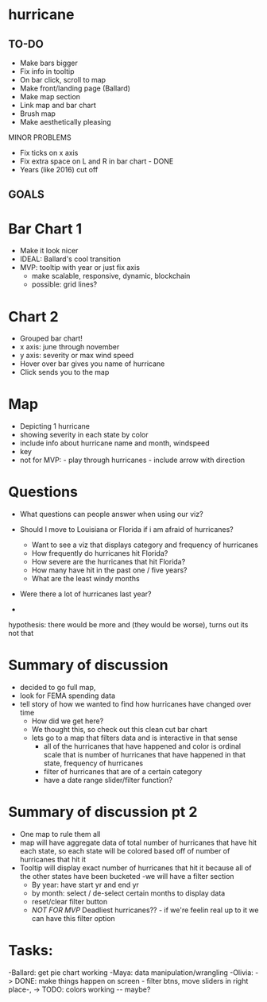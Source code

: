 # hurricane

## TO-DO

- Make bars bigger
- Fix info in tooltip 
- On bar click, scroll to map
- Make front/landing page (Ballard)
- Make map section
- Link map and bar chart
- Brush map
- Make aesthetically pleasing


MINOR PROBLEMS
- Fix ticks on x axis
- Fix extra space on L and R in bar chart - DONE 
- Years (like 2016) cut off




## GOALS

# Bar Chart 1
- Make it look nicer
- IDEAL: Ballard's cool transition
- MVP: tooltip with year or just fix axis
    - make scalable, responsive, dynamic, blockchain
    - possible: grid lines?


# Chart 2 
- Grouped bar chart!
- x axis: june through november
- y axis: severity or max wind speed
- Hover over bar gives you name of hurricane
- Click sends you to the map

# Map
- Depicting 1 hurricane
- showing severity in each state by color
- include info about hurricane name and month, windspeed
- key
- not for MVP:
        - play through hurricanes
        - include arrow with direction

# Questions 
- What questions can people answer when using our viz? 
- Should I move to Louisiana or Florida if i am afraid of hurricanes? 
	- Want to see a viz that displays category and frequency of hurricanes
	- How frequently do hurricanes hit Florida? 
	- How severe are the hurricanes that hit Florida? 
	- How many have hit in the past one / five years? 
	- What are the least windy months  

- Were there a lot of hurricanes last year?
- 
hypothesis: there would be more and (they would be worse), turns out its not that 

# Summary of discussion 
- decided to go full map,
- look for FEMA spending data
- tell story of how we wanted to find how hurricanes have changed over time
	- How did we get here? 
	- We thought this, so check out this clean cut bar chart 
	- lets go to a map that filters data and is interactive in that sense 
		- all of the hurricanes that have happened and color is ordinal scale that is number of hurricanes that have happened in that state, frequency of hurricanes
		- filter of hurricanes that are of a certain category 
		- have a date range slider/filter function?


# Summary of discussion pt 2
- One map to rule them all 
- map will have aggregate data of total number of hurricanes that have hit each state, so each state will be colored based off of number of hurricanes that hit it 
- Tooltip will display exact number of hurricanes that hit it because all of the other states have been bucketed 
-we will have a filter section 
	- By year: have start yr and end yr 
	- by month: select / de-select certain months to display data 
	- reset/clear filter button 
	- *NOT FOR MVP* Deadliest hurricanes?? - if we're feelin real up to it we can have this filter option 

# Tasks: 
-Ballard: get pie chart working
-Maya: data manipulation/wrangling 
-Olivia: 
	-> DONE: make things happen on screen - filter btns, move sliders in right place-, 
	-> TODO: colors working -- maybe?










